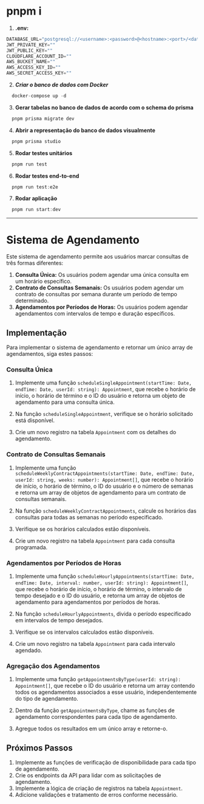 # pnpm i
1. **.env:** 
  ```js
  DATABASE_URL="postgresql://<username>:<password>@<hostname>:<port>/<database>?schema=public"
  JWT_PRIVATE_KEY=""
  JWT_PUBLIC_KEY=""
  CLOUDFLARE_ACCOUNT_ID=""
  AWS_BUCKET_NAME=""
  AWS_ACCESS_KEY_ID=""
  AWS_SECRET_ACCESS_KEY=""
  ```
2. ***Criar o banco de dados com Docker*** 
  ```js
    docker-compose up -d
  ```
3. **Gerar tabelas no banco de dados de acordo com o schema do prisma**
  ```js
    pnpm prisma migrate dev
  ```
4. **Abrir a representação do banco de dados visualmente**
  ```js
    pnpm prisma studio
  ```
5. **Rodar testes unitários**
  ```js
    pnpm run test
  ```
6. **Rodar testes end-to-end**
  ```js
    pnpm run test:e2e
  ```
7. **Rodar aplicação**
  ```js
    pnpm run start:dev
  ```


---


# Sistema de Agendamento

Este sistema de agendamento permite aos usuários marcar consultas de três formas diferentes:

1. **Consulta Única:** Os usuários podem agendar uma única consulta em um horário específico.
2. **Contrato de Consultas Semanais:** Os usuários podem agendar um contrato de consultas por semana durante um período de tempo determinado.
3. **Agendamentos por Períodos de Horas:** Os usuários podem agendar agendamentos com intervalos de tempo e duração específicos.

## Implementação

Para implementar o sistema de agendamento e retornar um único array de agendamentos, siga estes passos:

### Consulta Única

1. Implemente uma função `scheduleSingleAppointment(startTime: Date, endTime: Date, userId: string): Appointment`, que recebe o horário de início, o horário de término e o ID do usuário e retorna um objeto de agendamento para uma consulta única.

2. Na função `scheduleSingleAppointment`, verifique se o horário solicitado está disponível.

3. Crie um novo registro na tabela `Appointment` com os detalhes do agendamento.

### Contrato de Consultas Semanais

1. Implemente uma função `scheduleWeeklyContractAppointments(startTime: Date, endTime: Date, userId: string, weeks: number): Appointment[]`, que recebe o horário de início, o horário de término, o ID do usuário e o número de semanas e retorna um array de objetos de agendamento para um contrato de consultas semanais.

2. Na função `scheduleWeeklyContractAppointments`, calcule os horários das consultas para todas as semanas no período especificado.

3. Verifique se os horários calculados estão disponíveis.

4. Crie um novo registro na tabela `Appointment` para cada consulta programada.

### Agendamentos por Períodos de Horas

1. Implemente uma função `scheduleHourlyAppointments(startTime: Date, endTime: Date, interval: number, userId: string): Appointment[]`, que recebe o horário de início, o horário de término, o intervalo de tempo desejado e o ID do usuário, e retorna um array de objetos de agendamento para agendamentos por períodos de horas.

2. Na função `scheduleHourlyAppointments`, divida o período especificado em intervalos de tempo desejados.

3. Verifique se os intervalos calculados estão disponíveis.

4. Crie um novo registro na tabela `Appointment` para cada intervalo agendado.

### Agregação dos Agendamentos

1. Implemente uma função `getAppointmentsByType(userId: string): Appointment[]`, que recebe o ID do usuário e retorna um array contendo todos os agendamentos associados a esse usuário, independentemente do tipo de agendamento.

2. Dentro da função `getAppointmentsByType`, chame as funções de agendamento correspondentes para cada tipo de agendamento.

3. Agregue todos os resultados em um único array e retorne-o.

## Próximos Passos

1. Implemente as funções de verificação de disponibilidade para cada tipo de agendamento.
2. Crie os endpoints da API para lidar com as solicitações de agendamento.
3. Implemente a lógica de criação de registros na tabela `Appointment`.
4. Adicione validações e tratamento de erros conforme necessário.
